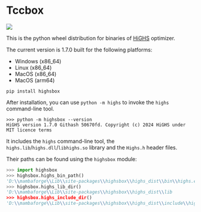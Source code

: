 # Tccbox

[![](https://img.shields.io/pypi/v/highsbox.svg?color=brightgreen)](https://pypi.org/pypi/highs/)

This is the python wheel distribution for binaries of [HiGHS](https://github.com/ERGO-Code/HiGHS) optimizer.

The current version is 1.7.0 built for the following platforms:
- Windows (x86_64)
- Linux (x86_64)
- MacOS (x86_64)
- MacOS (arm64)

```
pip install highsbox
```

After installation, you can use `python -m highs` to invoke the `highs` command-line tool.

```
>>> python -m highsbox --version
HiGHS version 1.7.0 Githash 50670fd. Copyright (c) 2024 HiGHS under MIT licence terms
```

It includes the `highs` command-line tool, the `highs.lib`/`highs.dll`/`libhighs.so` library and the `Highs.h` header files.

Their paths can be found using the `highsbox` module:

```python
>>> import highsbox
>>> highsbox.highs_bin_path()
'D:\\mambaforge\\Lib\\site-packages\\highsbox\\highs_dist\\bin\\highs.exe'
>>> highsbox.highs_lib_dir()
'D:\\mambaforge\\Lib\\site-packages\\highsbox\\highs_dist\\lib
>>> highsbox.highs_include_dir()
'D:\\mambaforge\\Lib\\site-packages\\highsbox\\highs_dist\\include\\highs'
```